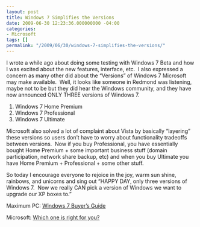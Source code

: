 ```yaml
---
layout: post
title: Windows 7 Simplifies the Versions
date: 2009-06-30 12:23:36.000000000 -04:00
categories:
- Microsoft
tags: []
permalink: "/2009/06/30/windows-7-simplifies-the-versions/"
---
```

I wrote a while ago about doing some testing with Windows 7 Beta and how I was excited about the new features, interface, etc.&nbsp; I also expressed a concern as many other did about the “Versions” of Windows 7 Microsoft may make available.&nbsp; Well, it looks like someone in Redmond was listening, maybe not to be but they did hear the Windows community, and they have now announced ONLY THREE versions of Windows 7.

1. Windows 7 Home Premium
2. Windows 7 Professional
3. Windows 7 Ultimate

Microsoft also solved a lot of complaint about Vista by basically “layering” these versions so users don’t have to worry about functionality tradeoffs between versions.&nbsp; Now if you buy Professional, you have essentially bought Home Premium + some important business stuff (domain participation, network share backup, etc) and when you buy Ultimate you have Home Premium + Professional + some other stuff.

So today I encourage everyone to rejoice in the joy, warm sun shine, rainbows, and unicorns and sing out “HAPPY DAY, only three versions of Windows 7.&nbsp; Now we really CAN pick a version of Windows we want to upgrade our XP boxes to.”

Maximum PC: [Windows 7 Buyer’s Guide](http://www.maximumpc.com/article/[primary-term]/windows_7_feature_focus_which_windows_7_edition_right_you)

Microsoft: [Which one is right for you?](http://windows.microsoft.com/en-US/windows7/products/compare-editions)

